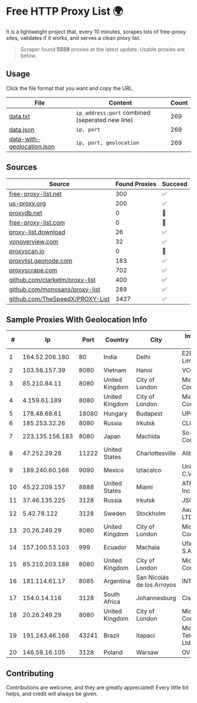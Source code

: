 
# Free HTTP Proxy List 🌍

It is a lightweight project that, every 10 minutes, scrapes lots of free-proxy sites, validates if it works, and serves a clean proxy list.


> Scraper found **5559** proxies at the latest update. Usable proxies are below.

## Usage

Click the file format that you want and copy the URL.


|File|Content|Count|
|----|-------|-----|
|[data.txt](https://raw.githubusercontent.com/themiralay/Proxy-List-World/master/data.txt)|`ip_address:port` combined (seperated new line)|269|
|[data.json](https://raw.githubusercontent.com/themiralay/Proxy-List-World/master/data.json)|`ip, port`|269|
|[data-with-geolocation.json](https://raw.githubusercontent.com/themiralay/Proxy-List-World/master/data-with-geolocation.json)|`ip, port, geolocation`|269|

## Sources

|Source|Found Proxies|Succeed|
|------|-------------|-------|
|[free-proxy-list.net](https://free-proxy-list.net)|300|✅|
|[us-proxy.org](https://www.us-proxy.org)|200|✅|
|[proxydb.net](http://proxydb.net)|0|🚫|
|[free-proxy-list.com](https://free-proxy-list.com/?page=&port=&type%5B%5D=http&type%5B%5D=https&up_time=0&search=Search)|0|🚫|
|[proxy-list.download](https://www.proxy-list.download/HTTP)|26|✅|
|[vpnoverview.com](https://vpnoverview.com/privacy/anonymous-browsing/free-proxy-servers)|32|✅|
|[proxyscan.io](https://www.proxyscan.io)|0|🚫|
|[proxylist.geonode.com](https://proxylist.geonode.com/api/proxy-list?limit=300&page=1&sort_by=lastChecked&sort_type=desc&protocols=http,https)|183|✅|
|[proxyscrape.com](https://api.proxyscrape.com/v2/?request=displayproxies&protocol=http&timeout=10000&country=all&ssl=all&anonymity=all)|702|✅|
|[github.com/clarketm/proxy-list](https://raw.githubusercontent.com/clarketm/proxy-list/master/proxy-list-raw.txt)|400|✅|
|[github.com/monosans/proxy-list](https://raw.githubusercontent.com/monosans/proxy-list/main/proxies/http.txt)|289|✅|
|[github.com/TheSpeedX/PROXY-List](https://raw.githubusercontent.com/TheSpeedX/PROXY-List/master/http.txt)|3427|✅|


## Sample Proxies With Geolocation Info

|#|Ip|Port|Country|City|Internet Service Provider|
|-|--|----|-------|----|-------------------------|
|1|164.52.206.180|80|India|Delhi|E2E Networks Limited|
|2|103.56.157.39|8080|Vietnam|Hanoi|VCCORP|
|3|85.210.84.11|8080|United Kingdom|City of London|Microsoft Corporation|
|4|4.159.61.189|8080|United Kingdom|City of London|Microsoft Corporation|
|5|178.48.68.61|18080|Hungary|Budapest|UPC|
|6|185.253.32.26|8080|Russia|Irkutsk|CLOUD|
|7|223.135.156.183|8080|Japan|Machida|So-net Corporation|
|8|47.252.29.28|11222|United States|Charlottesville|Alibaba.com LLC|
|9|189.240.60.166|9090|Mexico|Iztacalco|Uninet S.A. de C.V.|
|10|45.22.209.157|8888|United States|Miami|AT&T Services, Inc.|
|11|37.46.135.225|3128|Russia|Irkutsk|JSC IOT|
|12|5.42.78.122|3128|Sweden|Stockholm|Aeza International LTD|
|13|20.26.249.29|8080|United Kingdom|City of London|Microsoft Corporation|
|14|157.100.53.103|999|Ecuador|Machala|Ufinet Panama S.A.|
|15|85.210.203.188|8080|United Kingdom|City of London|Microsoft Corporation|
|16|181.114.61.17|8085|Argentina|San Nicolás de los Arroyos|INTERAIR|
|17|154.0.14.116|3128|South Africa|Johannesburg|Cisp IP3|
|18|20.26.249.29|8080|United Kingdom|City of London|Microsoft Corporation|
|19|191.243.46.166|43241|Brazil|Itapaci|Microturbo Telecomunicacoes Ltda-me|
|20|146.59.16.105|3128|Poland|Warsaw|OVH SAS|



## Contributing

Contributions are welcome, and they are greatly appreciated! Every
little bit helps, and credit will always be given.

